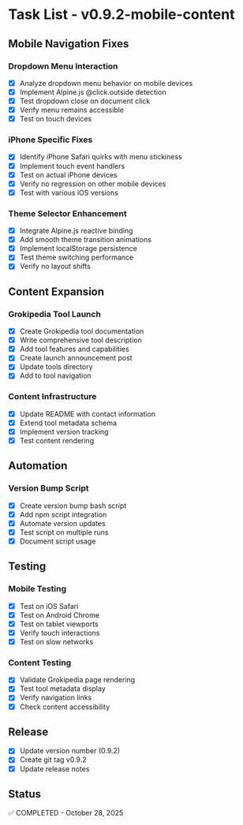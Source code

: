 # Task List - v0.9.2-mobile-content

## Mobile Navigation Fixes

### Dropdown Menu Interaction

- [x] Analyze dropdown menu behavior on mobile devices
- [x] Implement Alpine.js @click.outside detection
- [x] Test dropdown close on document click
- [x] Verify menu remains accessible
- [x] Test on touch devices

### iPhone Specific Fixes

- [x] Identify iPhone Safari quirks with menu stickiness
- [x] Implement touch event handlers
- [x] Test on actual iPhone devices
- [x] Verify no regression on other mobile devices
- [x] Test with various iOS versions

### Theme Selector Enhancement

- [x] Integrate Alpine.js reactive binding
- [x] Add smooth theme transition animations
- [x] Implement localStorage persistence
- [x] Test theme switching performance
- [x] Verify no layout shifts

## Content Expansion

### Grokipedia Tool Launch

- [x] Create Grokipedia tool documentation
- [x] Write comprehensive tool description
- [x] Add tool features and capabilities
- [x] Create launch announcement post
- [x] Update tools directory
- [x] Add to tool navigation

### Content Infrastructure

- [x] Update README with contact information
- [x] Extend tool metadata schema
- [x] Implement version tracking
- [x] Test content rendering

## Automation

### Version Bump Script

- [x] Create version bump bash script
- [x] Add npm script integration
- [x] Automate version updates
- [x] Test script on multiple runs
- [x] Document script usage

## Testing

### Mobile Testing

- [x] Test on iOS Safari
- [x] Test on Android Chrome
- [x] Test on tablet viewports
- [x] Verify touch interactions
- [x] Test on slow networks

### Content Testing

- [x] Validate Grokipedia page rendering
- [x] Test tool metadata display
- [x] Verify navigation links
- [x] Check content accessibility

## Release

- [x] Update version number (0.9.2)
- [x] Create git tag v0.9.2
- [x] Update release notes

## Status

✅ COMPLETED - October 28, 2025
